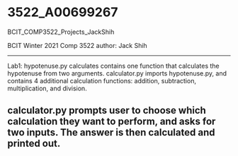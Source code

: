 # 3522_A00699267
BCIT_COMP3522_Projects_JackShih

BCIT Winter 2021
Comp 3522
author: Jack Shih

-------------------------------------------------
Lab1:
hypotenuse.py calculates contains one function that calculates the hypotenuse from two arguments.
calculator.py imports hypotenuse.py, and contains 4 additional calculation functions: addition, subtraction, multiplication, and division.

calculator.py prompts user to choose which calculation they want to perform, and asks for two inputs.
The answer is then calculated and printed out.
-------------------------------------------------

